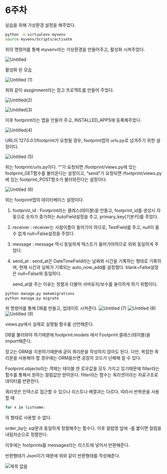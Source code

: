 # 6주차

실습을 위해 가상환경 설정을 해주었다.

```bash
python -m virtualenv myvenv
source myvenv/Scripts/activate
```

위의 명령어를 통해 myvenv라는 가상환경을 만들어주고, 활성화 시켜주었다.

![Untitled](https://user-images.githubusercontent.com/99241871/169217852-21d51617-c9a5-4199-b2bf-5b2b83cd2d6e.png) 


활성화 된 모습


![Untitled (1)](https://user-images.githubusercontent.com/99241871/169217862-60e6fdbe-53fd-4cba-a0c2-d7cd7eecee76.png)


위와 같이 assginment라는 장고 프로젝트를 만들어 주었다.


![Untitled(2)](https://user-images.githubusercontent.com/99241871/169217877-ace557a4-7be2-47ea-92f5-1038caa3aab9.png)


![Untitled(3)](https://user-images.githubusercontent.com/99241871/169217891-20067a62-0765-4a4e-943f-1b3bd4c050d4.png)


이후 footprint라는 앱을 만들어 주고, INSTALLED_APPS에 등록해주었다.


![Untitled(4)](https://user-images.githubusercontent.com/99241871/169217903-675c63cc-1210-4bb9-bb27-56845659fd88.png)


URL이 127.0.0.1/footprint가 요청될 경우, footprint앱의 urls.py로 넘겨주기 위한 설정이다.


![Untitled (5)](https://user-images.githubusercontent.com/99241871/169217911-7b0b8fe5-dab4-4468-8bc4-be0960769a00.png)


위는 footprint/urls.py이다. “”가 요청되면 /footprint/views.py에 있는 footprint_GET함수를 불러온다는 설정이고, “send”가 요청되면 /footprint/views.py에 있는 footprint_POST함수가 불러와진다는 설정이다.

![Untitled (6)](https://user-images.githubusercontent.com/99241871/169217928-f35bd91c-c699-4e03-a91c-a812cbe5917e.png)

위는 footprint앱의 데이터베이스 설정이다.

1. footprint_id : Footprint라는 클래스(테이블)을 만들고, footprint_id를 생성시 자동으로 숫자가 증가하는 AutoField설정을 주고, primary_key(기본키)를 주었다.
2. receiver : receiver는 사람이름이 들어가야 하므로, TextField를 주고, null이 올 수 없게 null=False설정을 주었다.
3. message : message 역시 동일하게 텍스트가 들어가야하므로 위와 동일하게 주었다.
4. send_at : send_at은 DateTimeField라는 날짜와 시간을 기록하는 형태로 기록하며, 현재 시간과 날짜가 기록되는 auto_now_add를 설정했다. blank=False설정은 null=False와 동일하다.
    
    send_at을 주는 이유는 정렬과 더불어 서버유지/보수를 용이하게 하기 위함이다.
    

```bash
python manage.py makemigrations
python manage.py migrate
```

위 명령어를 통해 DB를 만들고, 업데이트 시켜준다.
![Untitled (7)](https://user-images.githubusercontent.com/99241871/169217958-42cf24f2-375a-4d74-97b4-e09e9daeb572.png)
![Untitled (8)](https://user-images.githubusercontent.com/99241871/169217965-a6a1f058-baec-444a-a1a0-7251c5cddb57.png)
![Untitled (9)](https://user-images.githubusercontent.com/99241871/169217981-e94a5ce5-e8ed-43f6-9fcb-7a9411c2123f.png)


views.py에서 실제로 실행될 함수를 선언해준다.

DB를 불러와야 하기때문에 footprint.models 에서 Footprint 클래스(테이블)을 import해준다.

장고는 ORM을 지원하기때문에 굳이 쿼리문을 작성하지 않아도 된다. 다만, 복잡한 쿼리문을 사용해야 할 경우에는 ORM을쓰면 굉장히 코드가 난해해 질 수 있다.

Footprint.objects라는 객체는 테이블 한 로우값을 모두 가지고 있기때문에 filter라는 함수를 통해서 원하는 컬럼값만 받아온다. filter라는 함수는 쿼리셋이라는 자료구조로 데이터를 반환한다.

쿼리셋은 인덱스로 접근할 수 있으나 리스트나 배열과는 다르다. 따라서 반복문을 사용할 때 

```bash
for x in listname:
```

의 형태로 사용할 수 없다.

order_by는 sql문과 동일하게 정렬해주는 함수다. 이후 컬럼명 앞에 -를 붙이면 컬럼을 내림차순으로 정렬한다. 

이후에는 footprints를 messages라는 리스트에 넣어서 반환해준다.

반환형태가 Json이기 때문에 위와 같이 반환형태를 작성해준다.

![제목 없음](https://user-images.githubusercontent.com/99241871/169728822-b551db24-4a23-4cee-8b8f-a92dcb11a8e8.png)

